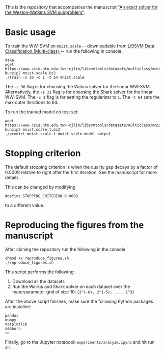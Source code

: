 This is the repository that accompanies the manuscript ["An exact solver for the Weston-Watkins SVM subproblem"](https://arxiv.org/abs/2102.05640).

# Basic usage

To train the WW-SVM on `mnist.scale` -- downloadable from [LIBSVM Data: Classification (Multi-class)
](https://www.csie.ntu.edu.tw/~cjlin/libsvmtools/datasets/multiclass.html) -- run the following in console:

```
make
wget https://www.csie.ntu.edu.tw/~cjlin/libsvmtools/datasets/multiclass/mnist.scale.bz2
bunzip2 mnist.scale.bz2
./train -s 30 -c 1 -t 64 mnist.scale
```

The `-s 30` flag is for choosing the Walrus solver for the linear WW-SVM.
Alternatively, the `-s 31` flag is for choosing the [Shark](https://github.com/Shark-ML/Shark/) solver for the linear WW-SVM.
The `-c 1` flag is for setting the regularizer to `1`.
The `-t 64` sets the max outer iterations to 64.

To run the trained model on test set:
```
wget https://www.csie.ntu.edu.tw/~cjlin/libsvmtools/datasets/multiclass/mnist.scale.t.bz2
bunzip2 mnist.scale.t.bz2
./predict mnist.scale.t mnist.scale.model output
```




# Stopping criterion

The default stopping criterion is when the duality gap decays by a factor of 0.0009 relative to right after the first iteration. See the manuscript for more details.

This can be changed by modifying 
```
#define STOPPING_CRITERION 0.0009
```
to a different value.

# Reproducing the figures from the manuscript

After cloning the repository run the following in the console

```
chmod +x reproduce_figures.sh
./reproduce_figures.sh
```

This script performs the following:
1. Download all the datasets 
2. Run the Walrus and Shark solver on each dataset over the hyperparameter grid of size 10: `[2^(-6), 2^(-5), ..., 2^3]`

After the above script finishes, make sure the following Python packages are installed:

```
pandas
numpy
matplotlib
seaborn
re
```

Finally, go to the Jupyter notebook `experiments/analyze.ipynb` and hit run all.

